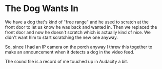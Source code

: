 # The Dog Wants In

We have a dog that's kind of "free range" and he used to scratch at the front
door to let us know he was back and wanted in.  Then we replaced the front door
and now he doesn't scratch which is actually kind of nice.  We didn't want him
to start scratching the new one anyway.

So, since I had an IP camera on the porch anyway I threw this together to make
an announcement when it detects a dog in the video feed.

The sound file is a record of me touched up in Audacity
a bit.